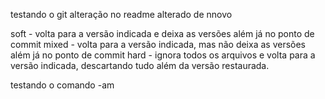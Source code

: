 testando o git
alteração no readme
alterado de nnovo

soft - volta para a versão indicada e deixa as versões além já no ponto de commit
mixed - volta para a versão indicada, mas não deixa as versões além já no ponto de commit
hard - ignora todos os arquivos e volta para a versão indicada, descartando tudo além da versão restaurada.

testando o comando -am